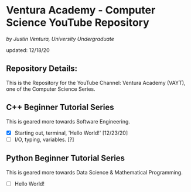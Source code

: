 # Ventura Academy - Computer Science YouTube Repository

*by Justin Ventura, University Undergraduate*

updated: 12/18/20

## Repository Details:

This is the Repository for the YouTube Channel: Ventura Academy (VAYT), one of the Computer Science Series.  

## C++ Beginner Tutorial Series

This is geared more towards Software Engineering.

- [x] Starting out, terminal, 'Hello World!' [12/23/20]
- [ ] I/O, typing, variables. [?]

## Python Beginner Tutorial Series

This is geared more towards Data Science & Mathematical Programming.

- [ ] Hello World!
